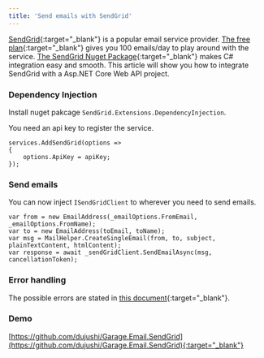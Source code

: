 ```yaml
---
title: 'Send emails with SendGrid'
---
```

[SendGrid](https://sendgrid.com){:target="_blank"} is a popular email service provider. [The free plan](https://sendgrid.com/pricing){:target="_blank"} gives you 100 emails/day to play around with the service. [The SendGrid Nuget Package](https://github.com/sendgrid/sendgrid-csharp){:target="_blank"} makes C# integration easy and smooth. This article will show you how to integrate SendGrid with a Asp.NET Core Web API project.

### Dependency Injection
Install nuget pakcage `SendGrid.Extensions.DependencyInjection`.

You need an api key to register the service.
```
services.AddSendGrid(options =>
{
    options.ApiKey = apiKey;
});
```

### Send emails
You can now inject `ISendGridClient` to wherever you need to send emails.
```
var from = new EmailAddress(_emailOptions.FromEmail, _emailOptions.FromName);
var to = new EmailAddress(toEmail, toName);
var msg = MailHelper.CreateSingleEmail(from, to, subject, plainTextContent, htmlContent);
var response = await _sendGridClient.SendEmailAsync(msg, cancellationToken);
```

### Error handling
The possible errors are stated in [this document](https://sendgrid.com/docs/API_Reference/Web_API_v3/Mail/errors.html){:target="_blank"}.

### Demo
[https://github.com/dujushi/Garage.Email.SendGrid](https://github.com/dujushi/Garage.Email.SendGrid){:target="_blank"}
